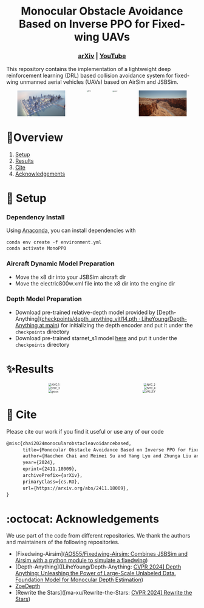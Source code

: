 <p align="center">
  <h1 align="center">Monocular Obstacle Avoidance Based on Inverse PPO for Fixed-wing UAVs</h1>
  </p>
  <h3 align="center"><a href="https://arxiv.org/abs/2411.18009">arXiv</a> | <a href="https://youtu.be/DXP54UI2lbE">YouTube</a></h3> 
  <div align="center"></div>

This repository contains the implementation of a lightweight deep reinforcement learning (DRL) based collision avoidance system for fixed-wing unmanned aerial vehicles (UAVs) based on AirSim and JSBSim.

<div style="display: flex; justify-content: space-around; flex-wrap: wrap; max-width: 100%; gap: 0;">   <img src="./image/NYC4.png" alt="NYC4" style="zoom:20%; max-width: 25%;" />   <img src="./image/NYC2.png" alt="NYC2" style="zoom:20%; max-width: 25%;" />   <img src="./image/grass.png" alt="grass_1" style="zoom:20%; max-width: 25%;" />   <img src="./image/shangu_3.png" alt="shangu_3" style="zoom:20%; max-width: 25%;" /> </div>

# :mag_right:Overview

1. [Setup](#nut_and_bolt-setup)
1. [Results](#sparkles-results)
1. [Cite](#scroll-cite)
1. [Acknowledgements](#octocat-acknowledgements)


# :nut_and_bolt: Setup
### Dependency Install

Using [Anaconda](https://www.anaconda.com/download/), you can install dependencies with 

```shell
conda env create -f environment.yml
conda activate MonoPPO
```
### Aircraft Dynamic Model Preparation 

- Move the x8 dir into your JSBSim aircraft dir
- Move the electric800w.xml file into the x8 dir into the engine dir

### Depth Model Preparation

- Download pre-trained relative-depth model provided by [Depth-Anything]([checkpoints/depth_anything_vitl14.pth · LiheYoung/Depth-Anything at main](https://huggingface.co/spaces/LiheYoung/Depth-Anything/blob/main/checkpoints/depth_anything_vitl14.pth)) for initializing the depth encoder and put it under the `checkpoints` directory
- Download pre-trained starnet_s1 model [here](https://github.com/ma-xu/Rewrite-the-Stars/releases/download/checkpoints_v1/starnet_s1.pth.tar) and put it under the `checkpoints` directory

# :sparkles:Results 

<div style="display: flex; justify-content: space-around;">   <img src="./results/NYC_1.gif" alt="NYC_1" style="zoom:50%;" />   <img src="./results/NYC_2.gif" alt="NYC_2" style="zoom:50%;" /> </div>

<div style="display: flex; justify-content: space-around;">   <img src="./results/NYC_3.gif" alt="NYC_3" style="zoom:50%;" />   <img src="./results/NYC_4.gif" alt="NYC_4" style="zoom:50%;" /> </div>

<div style="display: flex; justify-content: space-around;">   <img src="./results/grass.gif" alt="grass" style="zoom:50%;" />   <img src="./results/VALLEY.gif" alt="VALLEY" style="zoom:50%;" /> </div>

# :scroll: Cite

Please cite our work if you find it useful or use any of our code
```latex
@misc{chai2024monocularobstacleavoidancebased,
      title={Monocular Obstacle Avoidance Based on Inverse PPO for Fixed-wing UAVs}, 
      author={Haochen Chai and Meimei Su and Yang Lyu and Zhunga Liu and Chunhui Zhao and Quan Pan},
      year={2024},
      eprint={2411.18009},
      archivePrefix={arXiv},
      primaryClass={cs.RO},
      url={https://arxiv.org/abs/2411.18009}, 
}
```

# :octocat: Acknowledgements
We use part of the code from different repositories. We thank the authors and maintainers of the following repositories.
- [Fixedwing-Airsim]([AOS55/Fixedwing-Airsim: Combines JSBSim and Airsim with a python module to simulate a fixedwing](https://github.com/AOS55/Fixedwing-Airsim))
- [Depth-Anything]([LiheYoung/Depth-Anything: [CVPR 2024\] Depth Anything: Unleashing the Power of Large-Scale Unlabeled Data. Foundation Model for Monocular Depth Estimation](https://github.com/LiheYoung/Depth-Anything))
- [ZoeDepth](https://github.com/isl-org/ZoeDepth)
- [Rewrite the Stars]([ma-xu/Rewrite-the-Stars: [CVPR 2024\] Rewrite the Stars](https://github.com/ma-xu/Rewrite-the-Stars))
